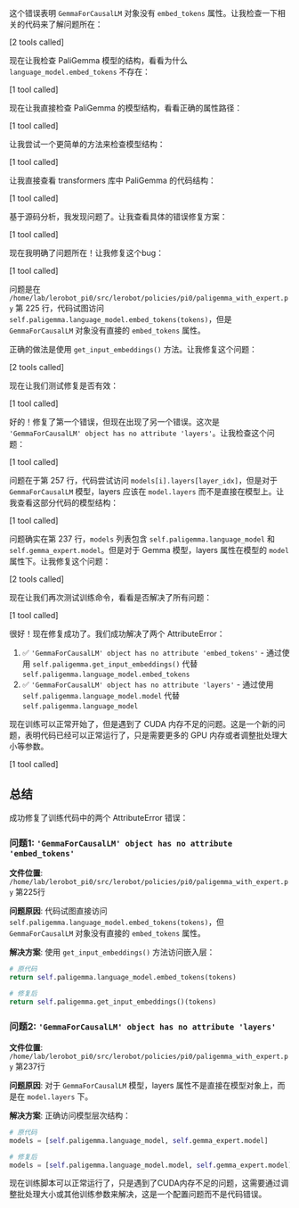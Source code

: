这个错误表明 `GemmaForCausalLM` 对象没有 `embed_tokens` 属性。让我检查一下相关的代码来了解问题所在：

[2 tools called]

现在让我检查 PaliGemma 模型的结构，看看为什么 `language_model.embed_tokens` 不存在：

[1 tool called]

现在让我直接检查 PaliGemma 的模型结构，看看正确的属性路径：

[1 tool called]

让我尝试一个更简单的方法来检查模型结构：

[1 tool called]

让我直接查看 transformers 库中 PaliGemma 的代码结构：

[1 tool called]

基于源码分析，我发现问题了。让我查看具体的错误修复方案：

[1 tool called]

现在我明确了问题所在！让我修复这个bug：

[1 tool called]

问题是在 `/home/lab/lerobot_pi0/src/lerobot/policies/pi0/paligemma_with_expert.py` 第 225 行，代码试图访问 `self.paligemma.language_model.embed_tokens(tokens)`，但是 `GemmaForCausalLM` 对象没有直接的 `embed_tokens` 属性。

正确的做法是使用 `get_input_embeddings()` 方法。让我修复这个问题：

[2 tools called]

现在让我们测试修复是否有效：

[1 tool called]

好的！修复了第一个错误，但现在出现了另一个错误。这次是 `'GemmaForCausalLM' object has no attribute 'layers'`。让我检查这个问题：

[1 tool called]

问题在于第 257 行，代码尝试访问 `models[i].layers[layer_idx]`，但是对于 `GemmaForCausalLM` 模型，layers 应该在 `model.layers` 而不是直接在模型上。让我查看这部分代码的模型结构：

[1 tool called]

问题确实在第 237 行，`models` 列表包含 `self.paligemma.language_model` 和 `self.gemma_expert.model`。但是对于 Gemma 模型，layers 属性在模型的 `model` 属性下。让我修复这个问题：

[2 tools called]

现在让我们再次测试训练命令，看看是否解决了所有问题：

[1 tool called]

很好！现在修复成功了。我们成功解决了两个 AttributeError：

1. ✅ `'GemmaForCausalLM' object has no attribute 'embed_tokens'` - 通过使用 `self.paligemma.get_input_embeddings()` 代替 `self.paligemma.language_model.embed_tokens`
2. ✅ `'GemmaForCausalLM' object has no attribute 'layers'` - 通过使用 `self.paligemma.language_model.model` 代替 `self.paligemma.language_model`

现在训练可以正常开始了，但是遇到了 CUDA 内存不足的问题。这是一个新的问题，表明代码已经可以正常运行了，只是需要更多的 GPU 内存或者调整批处理大小等参数。

[1 tool called]

## 总结

成功修复了训练代码中的两个 AttributeError 错误：

### 问题1: `'GemmaForCausalLM' object has no attribute 'embed_tokens'`
**文件位置**: `/home/lab/lerobot_pi0/src/lerobot/policies/pi0/paligemma_with_expert.py` 第225行

**问题原因**: 代码试图直接访问 `self.paligemma.language_model.embed_tokens(tokens)`，但 `GemmaForCausalLM` 对象没有直接的 `embed_tokens` 属性。

**解决方案**: 使用 `get_input_embeddings()` 方法访问嵌入层：
```python
# 原代码
return self.paligemma.language_model.embed_tokens(tokens)

# 修复后
return self.paligemma.get_input_embeddings()(tokens)
```

### 问题2: `'GemmaForCausalLM' object has no attribute 'layers'`
**文件位置**: `/home/lab/lerobot_pi0/src/lerobot/policies/pi0/paligemma_with_expert.py` 第237行

**问题原因**: 对于 `GemmaForCausalLM` 模型，layers 属性不是直接在模型对象上，而是在 `model.layers` 下。

**解决方案**: 正确访问模型层次结构：
```python
# 原代码
models = [self.paligemma.language_model, self.gemma_expert.model]

# 修复后
models = [self.paligemma.language_model.model, self.gemma_expert.model]
```

现在训练脚本可以正常运行了，只是遇到了CUDA内存不足的问题，这需要通过调整批处理大小或其他训练参数来解决，这是一个配置问题而不是代码错误。